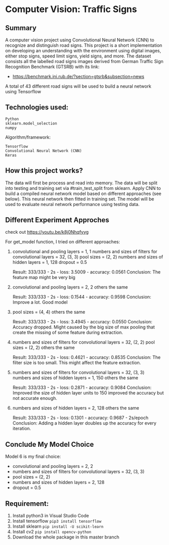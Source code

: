 # Computer Vision: Traffic Signs

## Summary
A computer vision project using Convolutional Neural Network (CNN) to recognize and distinguish road signs. This project is a short implementation on developing an understanding with the environment using digital images, either stop signs, speed limit signs, yield signs, and more. 
The dataset consists all the labelled road signs images derived from German Traffic Sign Recognition Benchmark (GTSRB) with its link:
- https://benchmark.ini.rub.de/?section=gtsrb&subsection=news 

A total of 43 different road signs will be used to build a neural network using Tensorflow 

## Technologies used:
```
Python 
sklearn.model_selection
numpy
```
Algorithm/framework:
```
Tensorflow
Convolutional Neural Network (CNN)
Keras
```

## How this project works?
The data will first be process and read into memory. The data will be split into testing and training set via #train_test_split from sklearn. Apply CNN to build a compiled neural network model based on different approaches (see below). This neural network then fitted in training set. The model will be used to evaluate neural network performance using testing data. 

## Different Experiment Approches 
check out https://youtu.be/k8j0Nhqfyvg 

For get_model function, I tried on different approaches:
1.  convolutional and pooling layers = 1, 1
    numbers and sizes of filters for convolutional layers = 32, (3, 3)
    pool sizes = (2, 2)
    numbers and sizes of hidden layers = 1, 128
    dropout = 0.5

    Result: 333/333 - 2s - loss: 3.5009 - accuracy: 0.0561
    Conclusion: The feature map might be very big 

2.  convolutional and pooling layers = 2, 2
    others the same

    Result: 333/333 - 2s - loss: 0.1544 - accuracy: 0.9598
    Conclusion: Improve a lot. Good model

3.  pool sizes = (4, 4)
    others the same

    Result: 333/333 - 2s - loss: 3.4945 - accuracy: 0.0550
    Conclusion: Accuracy dropped. Might caused by the big size of max pooling that create the missing of some feature during extraction. 

4.  numbers and sizes of filters for convolutional layers = 32, (2, 2)
    pool sizes = (2, 2)
    others the same

    Result: 333/333 - 2s - loss: 0.4621 - accuracy: 0.8535
    Conclusion: The filter size is too small. This might affect the feature extraction.

5.  numbers and sizes of filters for convolutional layers = 32, (3, 3)
    numbers and sizes of hidden layers = 1, 150
    others the same

    Result: 333/333 - 2s - loss: 0.2871 - accuracy: 0.9084
    Conclusion: Improved the size of hidden layer units to 150 improved the accuracy but not accurate enough.

6.  numbers and sizes of hidden layers = 2, 128
    others the same

    Result: 333/333 - 2s - loss: 0.1301 - accuracy: 0.9687 - 2s/epoch
    Conclusion: Adding a hidden layer doubles up the accuracy for every iteration. 

## Conclude My Model Choice

Model 6 is my final choice:
- convolutional and pooling layers = 2, 2
- numbers and sizes of filters for convolutional layers = 32, (3, 3)
- pool sizes = (2, 2)
- numbers and sizes of hidden layers = 2, 128
- dropout = 0.5

## Requirement:
1. Install python3 in Visual Studio Code
2. Install tensorflow
``pip3 install tensorflow``
3. Install sklearn
``pip install -U scikit-learn``
5. Install cv2
``pip install opencv-python`` 
7. Download the whole package in this master branch
